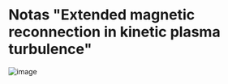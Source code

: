 # Notas "Extended magnetic reconnection in kinetic plasma turbulence"

![image](https://github.com/afguerrerogu/Probando_la_efectividad_MTF/assets/54873780/79cf79b3-efdb-4f41-86fa-845ce15136b2)
